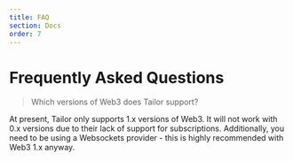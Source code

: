 ```yaml
---
title: FAQ
section: Docs
order: 7
---
```


# Frequently Asked Questions

> Which versions of Web3 does Tailor support?

At present, Tailor only supports 1.x versions of Web3. It will not work with 0.x versions due to their lack of support for subscriptions. Additionally, you need to be using a Websockets provider - this is highly recommended with Web3 1.x anyway.
